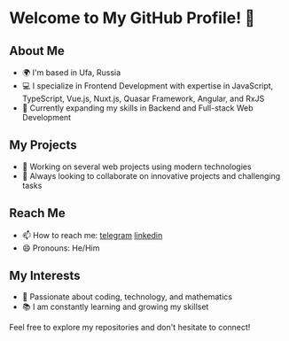 # Welcome to My GitHub Profile! 👋

## About Me

- 🌍 I'm based in Ufa, Russia
- 💻 I specialize in Frontend Development with expertise in JavaScript, TypeScript, Vue.js, Nuxt.js, Quasar Framework, Angular, and RxJS
- 🌱 Currently expanding my skills in Backend and Full-stack Web Development

## My Projects

- 🔭 Working on several web projects using modern technologies
- 🚀 Always looking to collaborate on innovative projects and challenging tasks

## Reach Me

- 📫 How to reach me: [telegram](https://t.me/camille1093) [linkedin](www.linkedin.com/in/coldrain96)
- 😄 Pronouns: He/Him

## My Interests

- 🌟 Passionate about coding, technology, and mathematics
- 📚 I am constantly learning and growing my skillset

Feel free to explore my repositories and don't hesitate to connect!
